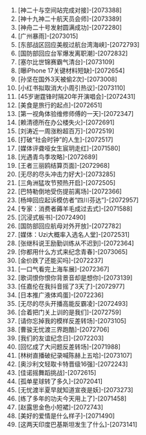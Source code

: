 
1. [神二十与空间站完成对接]-[2073388]
1. [神十九神二十航天员会师]-[2073389]
1. [神舟二十号发射圆满成功]-[2072280]
1. [广州暴雨]-[2073015]
1. [东部战区回应美舰过航台湾海峡]-[2072793]
1. [国防部回应台军爆发离职潮]-[2072832]
1. [塞尔比世锦赛霸气清台]-[2073109]
1. [曝iPhone 17关键材料短缺]-[2072654]
1. [孙坚在国外3天被偷2次]-[2073008]
1. [小红书拟取消大小周引热议]-[2073110]
1. [45岁谢霆锋时隔20年开演唱会]-[2072431]
1. [美食是旅行的起点]-[2072651]
1. [第一视角体验维修师傅的一天]-[2072347]
1. [赖清德所在办公楼失火]-[2072691]
1. [刘涛近一周涨粉超百万]-[2072519]
1. [打破“社会时钟”的人生]-[2072517]
1. [媒体评聋哑女生宸玥走红]-[2071580]
1. [光遇青鸟季攻略]-[2072689]
1. [王者三丽鸥结算页面]-[2072968]
1. [无尽的尽头冲击力好大]-[2073285]
1. [三角洲猛攻节预热开启]-[2072505]
1. [巴特勒倒地受伤提前离场]-[2072366]
1. [杨坤回应起诉模仿者“四川芬达”]-[2072957]
1. [专家：消费者薅羊毛成过去式]-[2071588]
1. [沉浸式板书]-[2072490]
1. [国防部回应航母对外开放]-[2072782]
1. [媒体：Uzi大概率入选名人堂]-[2072531]
1. [张继科说王励勤训练从不迟到]-[2072364]
1. [你都用什么方式来纪念青春]-[2073065]
1. [金价跌了还能买吗]-[2072237]
1. [一口气看完上海车展]-[2072367]
1. [歌词恨你恨你背景音却是想你]-[2073139]
1. [任嘉伦在我抖音摇了3天了]-[2072977]
1. [日本推广液体鸡蛋]-[2072236]
1. [无尽的尽头开播高能反霸凌]-[2072493]
1. [合着把门关上训的是我们]-[2072759]
1. [请你忘掉我的模样反差转场]-[2073105]
1. [曹骏无忧渡三界跑酷]-[2072706]
1. [我们的友谊纪念日]-[2072203]
1. [回忆成了大问题反差转场]-[2071988]
1. [林树直播破纪录喊陈赫上五哈]-[2073107]
1. [奥沙利文轻取卡特晋级16强]-[2072243]
1. [佳诺摇舞蹈挑战]-[2072615]
1. [孤单星球转了多久]-[2072041]
1. [无忧渡半夏早就知道宣夜是妖]-[2073273]
1. [练了多年的功夫今天用上了]-[2071458]
1. [赵露思金色小短裙]-[2072743]
1. [美好的爱情是什么样子]-[2071490]
1. [这两天印度巴基斯坦发生了什么]-[2073141]